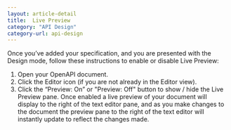 ```yaml
---
layout: article-detail
title:  Live Preview
category: "API Design"
category-url: api-design
---
```


Once you’ve added your specification, and you are presented with the Design mode, follow these instructions to enable or disable Live Preview:

1. Open your OpenAPI document.
2. Click the Editor icon (if you are not already in the Editor view).
3. Click the “Preview: On” or "Preview: Off" button to show / hide the Live Preview pane.
Once enabled a live preview of your document will display to the right of the text editor pane, and as you make changes to the document the preview pane to the right of the text editor will instantly update to reflect the changes made.